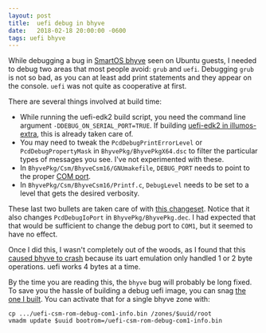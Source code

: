 ```yaml
---
layout: post
title:  uefi debug in bhyve
date:   2018-02-18 20:00:00 -0600
tags: uefi bhyve
---
```


While debugging a bug in [SmartOS bhyve](https://smartos.org/bugview/OS-6604) seen on Ubuntu guests, I needed to debug two areas that most people avoid: `grub` and `uefi`.  Debugging `grub` is not so bad, as you can at least add print statements and they appear on the console.  `uefi` was not quite as cooperative at first.

There are several things involved at build time:

- While running the uefi-edk2 build script, you need the command line argument `-DDEBUG_ON_SERIAL_PORT=TRUE`.  If building [uefi-edk2 in illumos-extra](https://github.com/joyent/illumos-extra/tree/master/uefi-edk2), this is already taken care of.
- You may need to tweak the `PcdDebugPrintErrorLevel` or `PcdDebugPropertyMask` in `BhyvePkg/BhyvePkgX64.dsc` to filter the particular types of messages you see.  I've not experimented with these.
- In `BhyvePkg/Csm/BhyveCsm16/GNUmakefile`, `DEBUG_PORT` needs to point to the proper [COM port](https://en.wikipedia.org/wiki/COM_(hardware_interface)).
- In `BhyvePkg/Csm/BhyveCsm16/Printf.c`, `DebugLevel` needs to be set to a level that gets the desired verbosity.

These last two bullets are taken care of with [this changeset](https://github.com/mgerdts/uefi-edk2/commit/eeeeb9c01ecab3d0830d2e00e43a1f9d8a408c2a).  Notice that it also changes `PcdDebugIoPort` in `BhyvePkg/BhyvePkg.dec`.  I had expected that that would be sufficient to change the debug port to `COM1`, but it seemed to have no effect.

Once I did this, I wasn't completely out of the woods, as I found that this [caused bhyve to crash](https://smartos.org/bugview/OS-6694) because its uart emulation only handled 1 or 2 byte operations.  uefi works 4 bytes at a time.

By the time you are reading this, the `bhyve` bug will probably be long fixed.  To save you the hassle of building a debug uefi image, you can snag [the one I built](https://us-east.manta.joyent.com/mgerdts/public/blog/downloads/uefi-csm-rom-debug-com1-info.bin).  You can activate that for a single bhyve zone with:

```
cp .../uefi-csm-rom-debug-com1-info.bin /zones/$uuid/root
vmadm update $uuid bootrom=/uefi-csm-rom-debug-com1-info.bin
```
